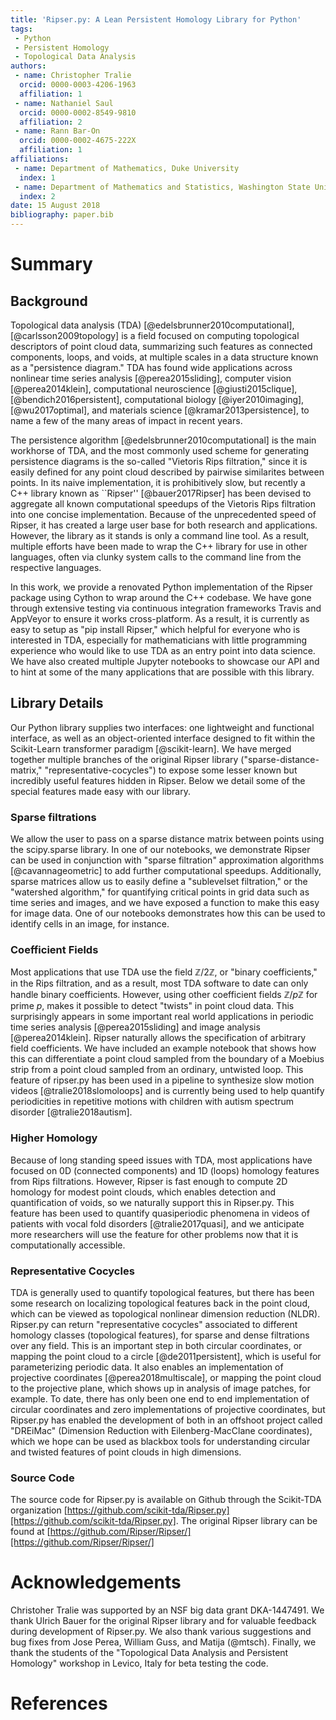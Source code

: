 ```yaml
---
title: 'Ripser.py: A Lean Persistent Homology Library for Python'
tags:
 - Python
 - Persistent Homology
 - Topological Data Analysis
authors:
 - name: Christopher Tralie
  orcid: 0000-0003-4206-1963
  affiliation: 1
 - name: Nathaniel Saul
  orcid: 0000-0002-8549-9810
  affiliation: 2
 - name: Rann Bar-On
  orcid: 0000-0002-4675-222X
  affiliation: 1
affiliations:
 - name: Department of Mathematics, Duke University
  index: 1
 - name: Department of Mathematics and Statistics, Washington State University
  index: 2
date: 15 August 2018
bibliography: paper.bib
---
```



<!---
- This paper was put together by following directions from https://joss.readthedocs.io/en/latest/submitting.html
TODO:
*Citations Other existing software packages, including julia Ripser wrapper?
-->




# Summary

## Background
Topological data analysis (TDA) [@edelsbrunner2010computational],[@carlsson2009topology] is a field focused on computing topological descriptors of point cloud data, summarizing such features as connected components, loops, and voids, at multiple scales in a data structure known as a "persistence diagram." TDA has found wide applications across nonlinear time series analysis [@perea2015sliding], computer vision [@perea2014klein], computational neuroscience [@giusti2015clique],[@bendich2016persistent], computational biology [@iyer2010imaging],[@wu2017optimal], and materials science [@kramar2013persistence], to name a few of the many areas of impact in recent years.

The persistence algorithm [@edelsbrunner2010computational] is the main workhorse of TDA, and the most commonly used scheme for generating persistence diagrams is the so-called "Vietoris Rips filtration," since it is easily defined for any point cloud described by pairwise similarites between points. In its naive implementation, it is prohibitively slow, but recently a C++ library known as ``Ripser'' [@bauer2017Ripser] has been devised to aggregate all known computational speedups of the Vietoris Rips filtration into one concise implementation. Because of the unprecedented speed of Ripser, it has created a large user base for both research and applications. However, the library as it stands is only a command line tool. As a result, multiple efforts have been made to wrap the C++ library for use in other languages, often via clunky system calls to the command line from the respective languages.

In this work, we provide a renovated Python implementation of the Ripser package using Cython to wrap around the C++ codebase. We have gone through extensive testing via continuous integration frameworks Travis and AppVeyor to ensure it works cross-platform. As a result, it is currently as easy to setup as "pip install Ripser," which helpful for everyone who is interested in TDA, especially for mathematicians with little programming experience who would like to use TDA as an entry point into data science.  We have also created multiple Jupyter notebooks to showcase our API and to hint at some of the many applications that are possible with this library.

## Library Details

Our Python library supplies two interfaces: one lightweight and functional interface, as well as an object-oriented interface designed to fit within the Scikit-Learn transformer paradigm [@scikit-learn]. We have merged together multiple branches of the original Ripser library ("sparse-distance-matrix," "representative-cocycles") to expose some lesser known but incredibly useful features hidden in Ripser.  Below we detail some of the special features made easy with our library.

### Sparse filtrations
We allow the user to pass on a sparse distance matrix between points using the scipy.sparse library. In one of our notebooks, we demonstrate Ripser can be used in conjunction with "sparse filtration" approximation algorithms [@cavannageometric] to add further computational speedups.  Additionally, sparse matrices allow us to easily define a "sublevelset filtration," or the "watershed algorithm," for quantifying critical points in grid data such as time series and images, and we have exposed a function to make this easy for image data.  One of our notebooks demonstrates how this can be used to identify cells in an image, for instance.

### Coefficient Fields
Most applications that use TDA use the field $\mathbb{Z} / 2\mathbb{Z}$, or "binary coefficients," in the Rips filtration, and as a result, most TDA software to date can only handle binary coefficients.  However, using other coefficient fields $\mathbb{Z} / p\mathbb{Z}$ for prime $p$, makes it possible to detect "twists" in point cloud data.  This surprisingly appears in some important real world applications in periodic time series analysis [@perea2015sliding] and image analysis [@perea2014klein].  Ripser naturally allows the specification of arbitrary field coefficients.  We have included an example notebook that shows how this can differentiate a point cloud sampled from the boundary of a Moebius strip from a point cloud sampled from an ordinary, untwisted loop.  This feature of ripser.py has been used in a pipeline to synthesize slow motion videos [@tralie2018slomoloops] and is currently being used to help quantify periodicities in repetitive motions with children with autism spectrum disorder [@tralie2018autism].


### Higher Homology
Because of long standing speed issues with TDA, most applications have focused on 0D (connected components) and 1D (loops) homology features from Rips filtrations.  However, Ripser is fast enough to compute 2D homology for modest point clouds, which enables detection and quantification of voids, so we naturally support this in Ripser.py.  This feature has been used to quantify quasiperiodic phenomena in videos of patients with vocal fold disorders [@tralie2017quasi], and we anticipate more researchers will use the feature for other problems now that it is computationally accessible.

### Representative Cocycles
TDA is generally used to quantify topological features, but there has been some research on localizing topological features back in the point cloud, which can be viewed as topological nonlinear dimension reduction (NLDR).  Ripser.py can return "representative cocycles" associated to different homology classes (topological features), for sparse and dense filtrations over any field.  This is an important step in both circular coordinates, or mapping the point cloud to a circle [@de2011persistent], which is useful for parameterizing periodic data.  It also enables an implementation of projective coordinates [@perea2018multiscale], or mapping the point cloud to the projective plane, which shows up in analysis of image patches, for example.  To date, there has only been one end to end implementation of circular coordinates and zero implementations of projective coordinates, but Ripser.py has enabled the development of both in an offshoot project called "DREiMac" (Dimension Reduction with Eilenberg-MacClane coordinates), which we hope can be used as blackbox tools for understanding circular and twisted features of point clouds in high dimensions.


### Source Code
The source code for Ripser.py is available on Github through the Scikit-TDA organization [https://github.com/scikit-tda/Ripser.py][https://github.com/scikit-tda/Ripser.py].   The original Ripser library can be found at [https://github.com/Ripser/Ripser/][https://github.com/Ripser/Ripser/]


# Acknowledgements

Christoher Tralie was supported by an NSF big data grant DKA-1447491.  We thank Ulrich Bauer for the original Ripser library and for valuable feedback during development of Ripser.py.  We also thank various suggestions and bug fixes from Jose Perea, William Guss, and Matija (@mtsch).  Finally, we thank the students of the "Topological Data Analysis and Persistent Homology" workshop in Levico, Italy for beta testing the code.

# References
